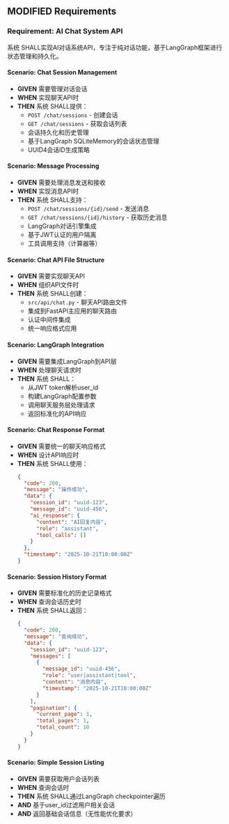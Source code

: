 ## MODIFIED Requirements
### Requirement: AI Chat System API
系统 SHALL实现AI对话系统API，专注于纯对话功能，基于LangGraph框架进行状态管理和持久化。

#### Scenario: Chat Session Management
- **GIVEN** 需要管理对话会话
- **WHEN** 实现聊天API时
- **THEN** 系统 SHALL提供：
  - `POST /chat/sessions` - 创建会话
  - `GET /chat/sessions` - 获取会话列表
  - 会话持久化和历史管理
  - 基于LangGraph SQLiteMemory的会话状态管理
  - UUID4会话ID生成策略

#### Scenario: Message Processing
- **GIVEN** 需要处理消息发送和接收
- **WHEN** 实现消息API时
- **THEN** 系统 SHALL支持：
  - `POST /chat/sessions/{id}/send` - 发送消息
  - `GET /chat/sessions/{id}/history` - 获取历史消息
  - LangGraph对话引擎集成
  - 基于JWT认证的用户隔离
  - 工具调用支持（计算器等）

#### Scenario: Chat API File Structure
- **GIVEN** 需要实现聊天API
- **WHEN** 组织API文件时
- **THEN** 系统 SHALL创建：
  - `src/api/chat.py` - 聊天API路由文件
  - 集成到FastAPI主应用的聊天路由
  - 认证中间件集成
  - 统一响应格式应用

#### Scenario: LangGraph Integration
- **GIVEN** 需要集成LangGraph到API层
- **WHEN** 处理聊天请求时
- **THEN** 系统 SHALL：
  - 从JWT token解析user_id
  - 构建LangGraph配置参数
  - 调用聊天服务层处理请求
  - 返回标准化的API响应

#### Scenario: Chat Response Format
- **GIVEN** 需要统一的聊天响应格式
- **WHEN** 设计API响应时
- **THEN** 系统 SHALL使用：
  ```json
  {
    "code": 200,
    "message": "操作成功",
    "data": {
      "session_id": "uuid-123",
      "message_id": "uuid-456",
      "ai_response": {
        "content": "AI回复内容",
        "role": "assistant",
        "tool_calls": []
      }
    },
    "timestamp": "2025-10-21T10:00:00Z"
  }
  ```

#### Scenario: Session History Format
- **GIVEN** 需要标准化的历史记录格式
- **WHEN** 查询会话历史时
- **THEN** 系统 SHALL返回：
  ```json
  {
    "code": 200,
    "message": "查询成功",
    "data": {
      "session_id": "uuid-123",
      "messages": [
        {
          "message_id": "uuid-456",
          "role": "user|assistant|tool",
          "content": "消息内容",
          "timestamp": "2025-10-21T10:00:00Z"
        }
      ],
      "pagination": {
        "current_page": 1,
        "total_pages": 1,
        "total_count": 10
      }
    }
  }
  ```

#### Scenario: Simple Session Listing
- **GIVEN** 需要获取用户会话列表
- **WHEN** 查询会话时
- **THEN** 系统 SHALL通过LangGraph checkpointer遍历
- **AND** 基于user_id过滤用户相关会话
- **AND** 返回基础会话信息（无性能优化要求）